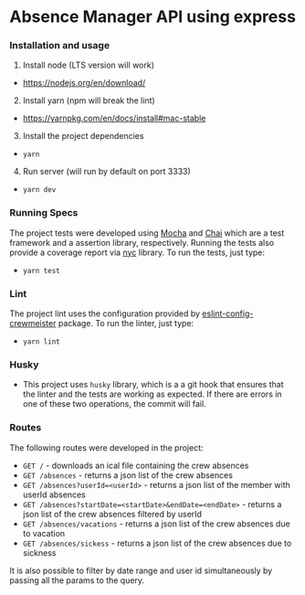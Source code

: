 # Absence Manager API using express

### Installation and usage

1. Install node (LTS version will work)

  - https://nodejs.org/en/download/

2. Install yarn (npm will break the lint)

  - https://yarnpkg.com/en/docs/install#mac-stable

3. Install the project dependencies

  - `yarn`

4. Run server (will run by default on port 3333)

  - `yarn dev`

### Running Specs

The project tests were developed using [Mocha](https://mochajs.org/) and [Chai](https://www.chaijs.com/) which are a test framework and a assertion library, respectively. Running the tests also provide a coverage report via [nyc](https://github.com/istanbuljs/nyc) library. To run the tests, just type:

   - `yarn test`

### Lint

The project lint uses the configuration provided by [eslint-config-crewmeister](https://www.npmjs.com/package/eslint-config-crewmeister) package. To run the linter, just type:

  - `yarn lint`

### Husky

  - This project uses `husky` library, which is a a git hook that ensures that the linter and the tests are working as expected. If there are errors in one of these two operations, the commit will fail.

### Routes

The following routes were developed in the project:

  - `GET /` - downloads an ical file containing the crew absences
  - `GET /absences` - returns a json list of the crew absences
  - `GET /absences?userId=<userId>` - returns a json list of the member with userId absences
  - `GET /absences?startDate=<startDate>&endDate=<endDate>` - returns a json list of the crew absences filtered by userId
  - `GET /absences/vacations` - returns a json list of the crew absences due to vacation
  - `GET /absences/sickess` - returns a json list of the crew absences due to sickness

It is also possible to filter by date range and user id simultaneously by passing all the params to the query.

